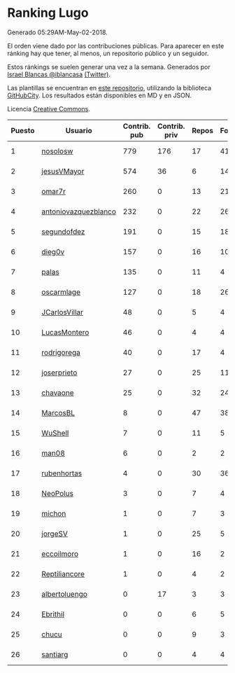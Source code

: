# Ranking Lugo

Generado 05:29AM-May-02-2018.

El orden viene dado por las contribuciones públicas. Para aparecer en este ránking hay que tener, al menos, un repositorio público y un seguidor.

Estos ránkings se suelen generar una vez a la semana. Generados por [Israel Blancas @iblancasa](https://github.com/iblancasa/) [(Twitter)](https://twitter.com/iblancasa).

Las plantillas se encuentran en [este repositorio](https://github.com/iblancasa/GH-Spanish-Ranking), utilizando la biblioteca [GitHubCity](https://github.com/iblancasa/GitHubCity). Los resultados están disponibles en MD y en JSON.

Licencia [Creative Commons](https://creativecommons.org/licenses/by/4.0/).

| Puesto   |  Usuario  | Contrib. pub | Contrib. priv |Repos| Followers | Desde |  Avatar  |
|----------|-----------|--------------|---------------|-----|-----------|-------|----------|
|1|[nosolosw](https://github.com/nosolosw)|779|176|17|41|2011-01-25|![nosolosw](https://avatars0.githubusercontent.com/u/583546)|
|2|[jesusVMayor](https://github.com/jesusVMayor)|574|36|6|14|2013-09-05|![jesusVMayor](https://avatars2.githubusercontent.com/u/5393537)|
|3|[omar7r](https://github.com/omar7r)|260|0|13|21|2011-02-25|![omar7r](https://avatars2.githubusercontent.com/u/637695)|
|4|[antoniovazquezblanco](https://github.com/antoniovazquezblanco)|232|0|22|26|2010-06-13|![antoniovazquezblanco](https://avatars1.githubusercontent.com/u/304193)|
|5|[segundofdez](https://github.com/segundofdez)|191|0|15|18|2011-06-25|![segundofdez](https://avatars2.githubusercontent.com/u/875006)|
|6|[dieg0v](https://github.com/dieg0v)|157|0|16|10|2011-06-23|![dieg0v](https://avatars3.githubusercontent.com/u/870654)|
|7|[palas](https://github.com/palas)|135|0|11|4|2011-02-25|![palas](https://avatars2.githubusercontent.com/u/638102)|
|8|[oscarmlage](https://github.com/oscarmlage)|127|0|18|26|2009-06-24|![oscarmlage](https://avatars2.githubusercontent.com/u/98542)|
|9|[JCarlosVillar](https://github.com/JCarlosVillar)|48|0|5|4|2016-04-26|![JCarlosVillar](https://avatars1.githubusercontent.com/u/18684495)|
|10|[LucasMontero](https://github.com/LucasMontero)|46|0|4|4|2014-05-29|![LucasMontero](https://avatars0.githubusercontent.com/u/7733283)|
|11|[rodrigorega](https://github.com/rodrigorega)|40|0|17|4|2013-01-31|![rodrigorega](https://avatars2.githubusercontent.com/u/3441785)|
|12|[joserprieto](https://github.com/joserprieto)|27|0|25|11|2011-10-21|![joserprieto](https://avatars2.githubusercontent.com/u/1142233)|
|13|[chavaone](https://github.com/chavaone)|25|0|32|24|2011-07-28|![chavaone](https://avatars1.githubusercontent.com/u/944290)|
|14|[MarcosBL](https://github.com/MarcosBL)|8|0|47|38|2010-09-06|![MarcosBL](https://avatars1.githubusercontent.com/u/389801)|
|15|[WuShell](https://github.com/WuShell)|7|0|11|5|2011-06-25|![WuShell](https://avatars3.githubusercontent.com/u/875005)|
|16|[man08](https://github.com/man08)|6|0|2|2|2015-07-07|![man08](https://avatars0.githubusercontent.com/u/13219860)|
|17|[rubenhortas](https://github.com/rubenhortas)|4|0|30|36|2013-09-02|![rubenhortas](https://avatars2.githubusercontent.com/u/5363817)|
|18|[NeoPolus](https://github.com/NeoPolus)|3|0|7|4|2012-02-04|![NeoPolus](https://avatars1.githubusercontent.com/u/1407768)|
|19|[michon](https://github.com/michon)|1|0|7|3|2009-04-06|![michon](https://avatars3.githubusercontent.com/u/70982)|
|20|[jorgeSV](https://github.com/jorgeSV)|1|0|25|5|2013-04-18|![jorgeSV](https://avatars1.githubusercontent.com/u/4189901)|
|21|[eccoilmoro](https://github.com/eccoilmoro)|1|0|16|2|2013-01-28|![eccoilmoro](https://avatars1.githubusercontent.com/u/3404161)|
|22|[Reptiliancore](https://github.com/Reptiliancore)|1|0|4|2|2016-02-08|![Reptiliancore](https://avatars1.githubusercontent.com/u/17118706)|
|23|[albertoluengo](https://github.com/albertoluengo)|0|17|3|3|2012-08-30|![albertoluengo](https://avatars2.githubusercontent.com/u/2248231)|
|24|[Ebrithil](https://github.com/Ebrithil)|0|0|6|5|2008-12-20|![Ebrithil](https://avatars2.githubusercontent.com/u/41769)|
|25|[chucu](https://github.com/chucu)|0|0|9|3|2012-11-15|![chucu](https://avatars0.githubusercontent.com/u/2808398)|
|26|[santiarg](https://github.com/santiarg)|0|0|4|4|2014-05-16|![santiarg](https://avatars1.githubusercontent.com/u/7600476)|
